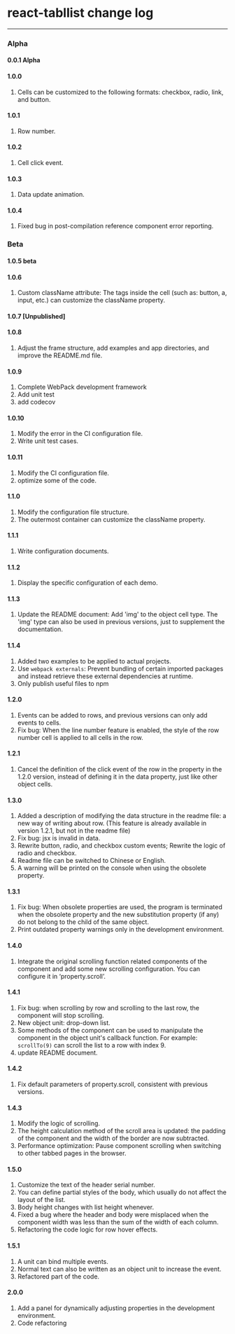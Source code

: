 # react-tabllist change log

---

### Alpha

#### 0.0.1 Alpha

#### 1.0.0 
1. Cells can be customized to the following formats: checkbox, radio, link, and button.

#### 1.0.1 
1. Row number.

#### 1.0.2 
1. Cell click event.

#### 1.0.3 
1. Data update animation.

#### 1.0.4 
1. Fixed bug in post-compilation reference component error reporting.

### Beta

#### 1.0.5 beta

#### 1.0.6 
1. Custom className attribute: The tags inside the cell (such as: button, a, input, etc.) can customize the className property.

#### 1.0.7 [Unpublished]

#### 1.0.8 
1. Adjust the frame structure, add examples and app directories, and improve the README.md file.

#### 1.0.9 
1. Complete WebPack development framework
2. Add unit test
3. add codecov

#### 1.0.10 
1. Modify the error in the CI configuration file.
2. Write unit test cases.

#### 1.0.11 
1. Modify the CI configuration file.
2. optimize some of the code.

#### 1.1.0 
1. Modify the configuration file structure.
2. The outermost container can customize the className property.

#### 1.1.1 
1. Write configuration documents.

#### 1.1.2 
1. Display the specific configuration of each demo.

#### 1.1.3 
1. Update the README document: Add 'img' to the object cell type. The 'img' type can also be used in previous versions, just to supplement the documentation.

#### 1.1.4 
1. Added two examples to be applied to actual projects.
2. Use `webpack externals`: Prevent bundling of certain imported packages and instead retrieve these external dependencies at runtime.
3. Only publish useful files to npm

#### 1.2.0
1. Events can be added to rows, and previous versions can only add events to cells.
2. Fix bug: When the line number feature is enabled, the style of the row number cell is applied to all cells in the row.

#### 1.2.1
1. Cancel the definition of the click event of the row in the property in the 1.2.0 version, instead of defining it in the data property, just like other object cells.

#### 1.3.0
1. Added a description of modifying the data structure in the readme file: a new way of writing about row. (This feature is already available in version 1.2.1, but not in the readme file)
2. Fix bug: jsx is invalid in data.
3. Rewrite button, radio, and checkbox custom events; Rewrite the logic of radio and checkbox.
4. Readme file can be switched to Chinese or English.
5. A warning will be printed on the console when using the obsolete property.

#### 1.3.1
1. Fix bug: When obsolete properties are used, the program is terminated when the obsolete property and the new substitution property (if any) do not belong to the child of the same object.
2. Print outdated property warnings only in the development environment.

#### 1.4.0
1. Integrate the original scrolling function related components of the component and add some new scrolling configuration. You can configure it in ‘property.scroll’.

#### 1.4.1
1. Fix bug: when scrolling by row and scrolling to the last row, the component will stop scrolling.
2. New object unit: drop-down list.
3. Some methods of the component can be used to manipulate the component in the object unit's callback function. For example: `scrollTo(9)` can scroll the list to a row with index 9.
4. update README document.

#### 1.4.2
1. Fix default parameters of property.scroll, consistent with previous versions.

#### 1.4.3
1. Modify the logic of scrolling.
2. The height calculation method of the scroll area is updated: the padding of the component and the width of the border are now subtracted.
3. Performance optimization: Pause component scrolling when switching to other tabbed pages in the browser.

#### 1.5.0
1. Customize the text of the header serial number.
2. You can define partial styles of the body, which usually do not affect the layout of the list.
3. Body height changes with list height whenever.
4. Fixed a bug where the header and body were misplaced when the component width was less than the sum of the width of each column.
5. Refactoring the code logic for row hover effects.

#### 1.5.1
1. A unit can bind multiple events.
2. Normal text can also be written as an object unit to increase the event.
3. Refactored part of the code.

#### 2.0.0
1. Add a panel for dynamically adjusting properties in the development environment.
2. Code refactoring
